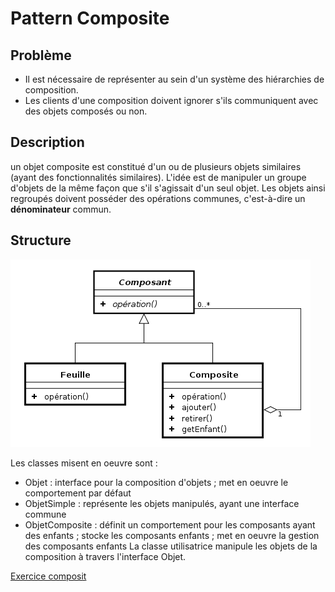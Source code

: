 # Pattern Composite

## Problème

* Il est nécessaire de représenter au sein d'un système des hiérarchies de composition.
* Les clients d'une composition doivent ignorer s'ils communiquent avec des objets composés ou non.

## Description

un objet composite est constitué d'un ou de plusieurs objets similaires (ayant des fonctionnalités similaires). L'idée est de manipuler un groupe d'objets de la même façon que s'il s'agissait d'un seul
objet. Les objets ainsi regroupés doivent posséder des opérations communes, c'est-à-dire un **dénominateur** commun.

## Structure

![Pattern Composite](./img/designPattern_composite.png)

Les classes misent en oeuvre sont :

* Objet : interface pour la composition d'objets ; met en oeuvre le comportement par défaut
* ObjetSimple : représente les objets manipulés, ayant une interface commune
* ObjetComposite : définit un comportement pour les composants ayant des enfants ; stocke les
composants enfants ; met en oeuvre la gestion des composants enfants La classe utilisatrice manipule
les objets de la composition à travers l'interface Objet.


[Exercice composit](../Exercices/3.DesignPattern/composit//README.md)
